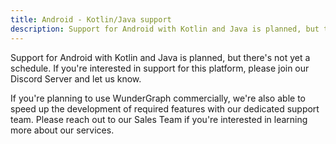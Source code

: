 ```yaml
---
title: Android - Kotlin/Java support
description: Support for Android with Kotlin and Java is planned, but there's not yet a schedule.
---
```


Support for Android with Kotlin and Java is planned,
but there's not yet a schedule.
If you're interested in support for this platform,
please join our Discord Server and let us know.

If you're planning to use WunderGraph commercially,
we're also able to speed up the development of required features with our dedicated support team.
Please reach out to our Sales Team if you're interested in learning more about our services.
